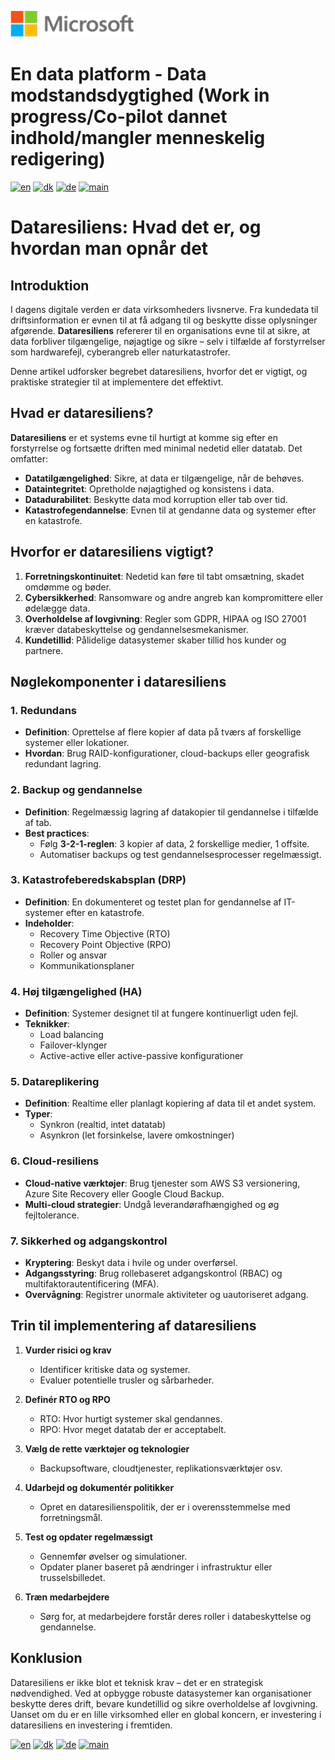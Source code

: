 ![microsoft](../images/microsoft.png)

# En data platform - Data modstandsdygtighed (Work in progress/Co-pilot dannet indhold/mangler menneskelig redigering)

[![en](https://img.shields.io/badge/lang-en-blue.svg)](Ops-Data-Resilience.md)
[![dk](https://img.shields.io/badge/lang-da-red.svg)](Ops-Data-Resilience-da.md)
[![de](https://img.shields.io/badge/lang-de-yellow.svg)](Ops-Data-Resilience-de.md)
[![main](https://img.shields.io/badge/main-document-green.svg)](../README.md)

# Dataresiliens: Hvad det er, og hvordan man opnår det

## Introduktion

I dagens digitale verden er data virksomheders livsnerve. Fra kundedata til driftsinformation er evnen til at få adgang til og beskytte disse oplysninger afgørende. **Dataresiliens** refererer til en organisations evne til at sikre, at data forbliver tilgængelige, nøjagtige og sikre – selv i tilfælde af forstyrrelser som hardwarefejl, cyberangreb eller naturkatastrofer.

Denne artikel udforsker begrebet dataresiliens, hvorfor det er vigtigt, og praktiske strategier til at implementere det effektivt.

## Hvad er dataresiliens?

**Dataresiliens** er et systems evne til hurtigt at komme sig efter en forstyrrelse og fortsætte driften med minimal nedetid eller datatab. Det omfatter:

- **Datatilgængelighed**: Sikre, at data er tilgængelige, når de behøves.
- **Dataintegritet**: Opretholde nøjagtighed og konsistens i data.
- **Datadurabilitet**: Beskytte data mod korruption eller tab over tid.
- **Katastrofegendannelse**: Evnen til at gendanne data og systemer efter en katastrofe.

## Hvorfor er dataresiliens vigtigt?

1. **Forretningskontinuitet**: Nedetid kan føre til tabt omsætning, skadet omdømme og bøder.
2. **Cybersikkerhed**: Ransomware og andre angreb kan kompromittere eller ødelægge data.
3. **Overholdelse af lovgivning**: Regler som GDPR, HIPAA og ISO 27001 kræver databeskyttelse og gendannelsesmekanismer.
4. **Kundetillid**: Pålidelige datasystemer skaber tillid hos kunder og partnere.

## Nøglekomponenter i dataresiliens

### 1. Redundans

- **Definition**: Oprettelse af flere kopier af data på tværs af forskellige systemer eller lokationer.
- **Hvordan**: Brug RAID-konfigurationer, cloud-backups eller geografisk redundant lagring.

### 2. Backup og gendannelse

- **Definition**: Regelmæssig lagring af datakopier til gendannelse i tilfælde af tab.
- **Best practices**:
  - Følg **3-2-1-reglen**: 3 kopier af data, 2 forskellige medier, 1 offsite.
  - Automatiser backups og test gendannelsesprocesser regelmæssigt.

### 3. Katastrofeberedskabsplan (DRP)

- **Definition**: En dokumenteret og testet plan for gendannelse af IT-systemer efter en katastrofe.
- **Indeholder**:
  - Recovery Time Objective (RTO)
  - Recovery Point Objective (RPO)
  - Roller og ansvar
  - Kommunikationsplaner

### 4. Høj tilgængelighed (HA)

- **Definition**: Systemer designet til at fungere kontinuerligt uden fejl.
- **Teknikker**:
  - Load balancing
  - Failover-klynger
  - Active-active eller active-passive konfigurationer

### 5. Datareplikering

- **Definition**: Realtime eller planlagt kopiering af data til et andet system.
- **Typer**:
  - Synkron (realtid, intet datatab)
  - Asynkron (let forsinkelse, lavere omkostninger)

### 6. Cloud-resiliens

- **Cloud-native værktøjer**: Brug tjenester som AWS S3 versionering, Azure Site Recovery eller Google Cloud Backup.
- **Multi-cloud strategier**: Undgå leverandørafhængighed og øg fejltolerance.

### 7. Sikkerhed og adgangskontrol

- **Kryptering**: Beskyt data i hvile og under overførsel.
- **Adgangsstyring**: Brug rollebaseret adgangskontrol (RBAC) og multifaktorautentificering (MFA).
- **Overvågning**: Registrer unormale aktiviteter og uautoriseret adgang.

## Trin til implementering af dataresiliens

1. **Vurder risici og krav**
   - Identificer kritiske data og systemer.
   - Evaluer potentielle trusler og sårbarheder.

2. **Definér RTO og RPO**
   - RTO: Hvor hurtigt systemer skal gendannes.
   - RPO: Hvor meget datatab der er acceptabelt.

3. **Vælg de rette værktøjer og teknologier**
   - Backupsoftware, cloudtjenester, replikationsværktøjer osv.

4. **Udarbejd og dokumentér politikker**
   - Opret en dataresilienspolitik, der er i overensstemmelse med forretningsmål.

5. **Test og opdater regelmæssigt**
   - Gennemfør øvelser og simulationer.
   - Opdater planer baseret på ændringer i infrastruktur eller trusselsbilledet.

6. **Træn medarbejdere**
   - Sørg for, at medarbejdere forstår deres roller i databeskyttelse og gendannelse.

## Konklusion

Dataresiliens er ikke blot et teknisk krav – det er en strategisk nødvendighed. Ved at opbygge robuste datasystemer kan organisationer beskytte deres drift, bevare kundetillid og sikre overholdelse af lovgivning. Uanset om du er en lille virksomhed eller en global koncern, er investering i dataresiliens en investering i fremtiden.

[![en](https://img.shields.io/badge/lang-en-blue.svg)](Ops-Data-Resilience.md)
[![dk](https://img.shields.io/badge/lang-da-red.svg)](Ops-Data-Resilience-da.md)
[![de](https://img.shields.io/badge/lang-de-yellow.svg)](Ops-Data-Resilience-de.md)
[![main](https://img.shields.io/badge/main-document-green.svg)](../README.md)